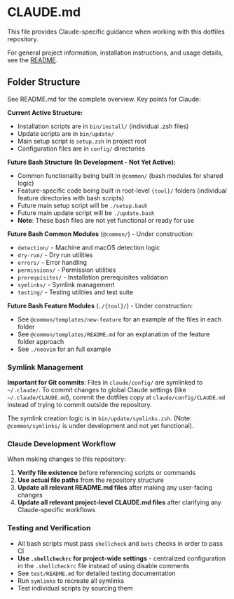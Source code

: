 # CLAUDE.md

This file provides Claude-specific guidance when working with this dotfiles repository.

For general project information, installation instructions, and usage details, see the [README](./README.md).

## Folder Structure

See README.md for the complete overview. Key points for Claude:

**Current Active Structure:**

- Installation scripts are in `bin/install/` (individual .zsh files)
- Update scripts are in `bin/update/`
- Main setup script is `setup.zsh` in project root
- Configuration files are in `config/` directories

**Future Bash Structure (In Development - Not Yet Active):**

- Common functionality being built in `@common/` (bash modules for shared logic)
- Feature-specific code being built in root-level `{tool}/` folders (individual feature directories with bash scripts)
- Future main setup script will be `./setup.bash`
- Future main update script will be `./update.bash`
- **Note**: These bash files are not yet functional or ready for use

**Future Bash Common Modules** (`@common/`) - Under construction:

- `detection/` - Machine and macOS detection logic
- `dry-run/` - Dry run utilities
- `errors/` - Error handling
- `permissions/` - Permission utilities
- `prerequisites/` - Installation prerequisites validation
- `symlinks/` - Symlink management
- `testing/` - Testing utilities and test suite

**Future Bash Feature Modules** (`./{tool}/`) - Under construction:

- See `@common/templates/new-feature` for an example of the files in each folder
- See `@common/templates/README.md` for an explanation of the feature folder approach
- See `./neovim` for an full example

### Symlink Management

**Important for Git commits**: Files in `claude/config/` are symlinked to `~/.claude/`. To commit changes to global Claude settings (like `~/.claude/CLAUDE.md`), commit the dotfiles copy at `claude/config/CLAUDE.md` instead of trying to commit outside the repository.

The symlink creation logic is in `bin/update/symlinks.zsh`. (Note: `@common/symlinks/` is under development and not yet functional).

### Claude Development Workflow

When making changes to this repository:

1. **Verify file existence** before referencing scripts or commands
1. **Use actual file paths** from the repository structure
1. **Update all relevant README.md files** after making any user-facing changes
1. **Update all relevant project-level CLAUDE.md files** after clarifying any Claude-specific workflows

### Testing and Verification

- All bash scripts must pass `shellcheck` and `bats` checks in order to pass CI
- **Use `.shellcheckrc` for project-wide settings** - centralized configuration in the `.shellcheckrc` file instead of using disable comments
- See `test/README.md` for detailed testing documentation
- Run `symlinks` to recreate all symlinks
- Test individual scripts by sourcing them
